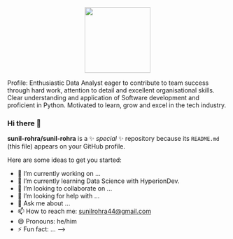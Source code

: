 <div align="center">
 <img src="https://github.com/sunil-rohra/sunil-rohra/assets/82097719/4f65245a-a2e4-4fe1-ba5a-bf5cdaf988a4" width="150px"/> 
 </div>

Profile: 
Enthusiastic Data Analyst eager to contribute to team success through hard work, attention to detail and excellent organisational skills. Clear understanding and application of Software development and proficient in Python.  Motivated to learn, grow and excel in the tech industry.

  ### Hi there 👋
  
  
  
  **sunil-rohra/sunil-rohra** is a ✨ _special_ ✨ repository because its `README.md` (this file) appears on your GitHub profile.
  
  Here are some ideas to get you started:
  
  - 🔭 I’m currently working on ...
  - 🌱 I’m currently learning Data Science with HyperionDev.
  - 👯 I’m looking to collaborate on ...
  - 🤔 I’m looking for help with ...
  - 💬 Ask me about ...
  - 📫 How to reach me: sunilrohra44@gmail.com
  - 😄 Pronouns: he/him
  - ⚡ Fun fact: ...
  -->
